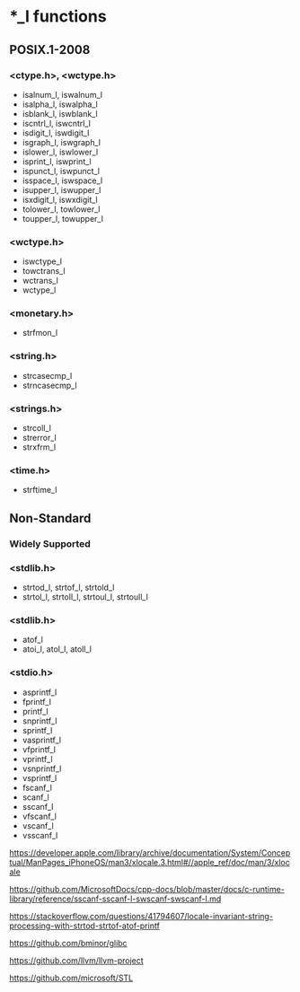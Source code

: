 # *_l functions
## POSIX.1-2008

### \<ctype.h\>, \<wctype.h\>

* isalnum_l, iswalnum_l
* isalpha_l, iswalpha_l
* isblank_l, iswblank_l
* iscntrl_l, iswcntrl_l
* isdigit_l, iswdigit_l
* isgraph_l, iswgraph_l
* islower_l, iswlower_l
* isprint_l, iswprint_l
* ispunct_l, iswpunct_l
* isspace_l, iswspace_l
* isupper_l, iswupper_l
* isxdigit_l, iswxdigit_l
* tolower_l, towlower_l
* toupper_l, towupper_l

### \<wctype.h\>

* iswctype_l
* towctrans_l
* wctrans_l
* wctype_l

### \<monetary.h\>

* strfmon_l

### \<string.h\>

* strcasecmp_l
* strncasecmp_l

### \<strings.h\>

* strcoll_l
* strerror_l
* strxfrm_l

### \<time.h\>

* strftime_l

## Non-Standard

### Widely Supported

### \<stdlib.h\>

* strtod_l, strtof_l, strtold_l
* strtol_l, strtoll_l, strtoul_l, strtoull_l

### \<stdlib.h\>

* atof_l
* atoi_l, atol_l, atoll_l 

### \<stdio.h\>

* asprintf_l
* fprintf_l
* printf_l
* snprintf_l
* sprintf_l
* vasprintf_l
* vfprintf_l
* vprintf_l
* vsnprintf_l
* vsprintf_l
* fscanf_l
* scanf_l
* sscanf_l
* vfscanf_l
* vscanf_l
* vsscanf_l


https://developer.apple.com/library/archive/documentation/System/Conceptual/ManPages_iPhoneOS/man3/xlocale.3.html#//apple_ref/doc/man/3/xlocale

https://github.com/MicrosoftDocs/cpp-docs/blob/master/docs/c-runtime-library/reference/sscanf-sscanf-l-swscanf-swscanf-l.md

https://stackoverflow.com/questions/41794607/locale-invariant-string-processing-with-strtod-strtof-atof-printf

https://github.com/bminor/glibc

https://github.com/llvm/llvm-project

https://github.com/microsoft/STL
